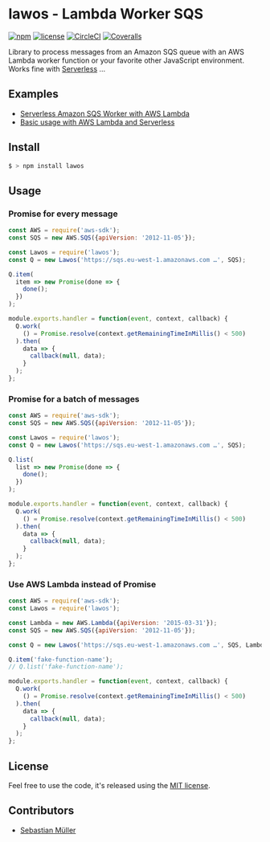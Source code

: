 # lawos - Lambda Worker SQS

[![npm](https://img.shields.io/npm/v/lawos.svg)](https://www.npmjs.com/package/lawos)
[![license](https://img.shields.io/github/license/sbstjn/lawos.svg)](https://github.com/sbstjn/lawos/blob/master/LICENSE.md)
[![CircleCI](https://img.shields.io/circleci/project/github/sbstjn/lawos/master.svg)](https://circleci.com/gh/sbstjn/lawos)
[![Coveralls](https://img.shields.io/coveralls/sbstjn/lawos.svg)](https://coveralls.io/github/sbstjn/lawos)

Library to process messages from an Amazon SQS queue with an AWS Lambda worker function or your favorite other JavaScript environment. Works fine with [Serverless](https://github.com/sbstjn/lawos-serverless) …

## Examples

- [Serverless Amazon SQS Worker with AWS Lambda](https://sbstjn.com/serverless-sqs-worker-with-aws-lambda.html)
- [Basic usage with AWS Lambda and Serverless](https://github.com/sbstjn/lawos-serverless)

## Install

```bash
$ > npm install lawos
```

## Usage

### Promise for every message

```js
const AWS = require('aws-sdk');
const SQS = new AWS.SQS({apiVersion: '2012-11-05'});

const Lawos = require('lawos');
const Q = new Lawos('https://sqs.eu-west-1.amazonaws.com …', SQS);

Q.item(
  item => new Promise(done => {
    done();
  })
);

module.exports.handler = function(event, context, callback) {
  Q.work(
    () = Promise.resolve(context.getRemainingTimeInMillis() < 500)
  ).then(
    data => {
      callback(null, data);
    }
  );
};
```

### Promise for a batch of messages

```js
const AWS = require('aws-sdk');
const SQS = new AWS.SQS({apiVersion: '2012-11-05'});

const Lawos = require('lawos');
const Q = new Lawos('https://sqs.eu-west-1.amazonaws.com …', SQS);

Q.list(
  list => new Promise(done => {
    done();
  })
);

module.exports.handler = function(event, context, callback) {
  Q.work(
    () = Promise.resolve(context.getRemainingTimeInMillis() < 500)
  ).then(
    data => {
      callback(null, data);
    }
  );
};
```

### Use AWS Lambda instead of Promise

```js
const AWS = require('aws-sdk');
const Lawos = require('lawos');

const Lambda = new AWS.Lambda({apiVersion: '2015-03-31'});
const SQS = new AWS.SQS({apiVersion: '2012-11-05'});

const Q = new Lawos('https://sqs.eu-west-1.amazonaws.com …', SQS, Lambda);

Q.item('fake-function-name');
// Q.list('fake-function-name');

module.exports.handler = function(event, context, callback) {
  Q.work(
    () = Promise.resolve(context.getRemainingTimeInMillis() < 500)
  ).then(
    data => {
      callback(null, data);
    }
  );
};
```

## License

Feel free to use the code, it's released using the [MIT license](https://github.com/sbstjn/lawos/blob/master/LICENSE.md).

## Contributors

- [Sebastian Müller](https://sbstjn.com)

